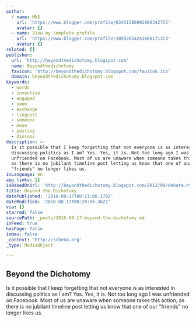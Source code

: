 ```yaml
---
author:
  - name: MNS
    url: 'https://www.blogger.com/profile/03451586092980342755'
    avatar: {}
  - name: View my complete profile
    url: 'https://www.blogger.com/profile/10552654241866171373'
    avatar: {}
related: []
publisher:
  url: 'http://beyondthedichotomy.blogspot.com'
  name: Beyondthedichotomy
  favicon: 'http://beyondthedichotomy.blogspot.com/favicon.ico'
  domain: beyondthedichotomy.blogspot.com
keywords:
  - words
  - invective
  - engaged
  - seem
  - exchange
  - linguist
  - someone
  - mean
  - posting
  - discuss
description: >-
  Is it possible that I keep forgetting that not everyone is as interested in
  discussing politics as I am? Yes. Yes, it is. Not too long ago I was
  unfriended on Facebook. Most of us are unaware when someone takes this action,
  as there is no jubilant timeline post letting us know that one of our
  "friends" no longer likes us.
inLanguage: en
app_links: []
isBasedOnUrl: 'http://beyondthedichotomy.blogspot.com/2012/09/debate.html'
title: Beyond the Dichotomy
datePublished: '2016-08-17T00:21:00.179Z'
dateModified: '2016-08-17T00:20:56.362Z'
via: {}
starred: false
sourcePath: _posts/2016-08-17-beyond-the-dichotomy.md
inFeed: true
hasPage: false
inNav: false
_context: 'http://schema.org'
_type: MediaObject

---
```

<article style=""><h1>Beyond the Dichotomy</h1><p>Is it possible that I keep forgetting that not everyone is as interested in discussing politics as I am? Yes. Yes, it is. Not too long ago I was unfriended on Facebook. Most of us are unaware when someone takes this action, as there is no jubilant timeline post letting us know that one of our "friends" no longer likes us.</p></article>